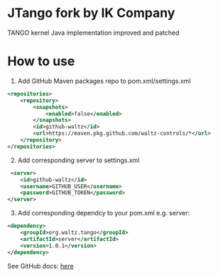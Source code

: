 # JTango fork by IK Company

TANGO kernel Java implementation improved and patched

# How to use

1. Add  GitHub Maven packages repo to pom.xml/settings.xml

```xml
<repositories>
    <repository>
        <snapshots>
            <enabled>false</enabled>
        </snapshots>
        <id>github-waltz</id>
        <url>https://maven.pkg.github.com/waltz-controls/*</url>
    </repository>
</repositories>
```

2. Add corresponding server to settings.xml

```xml
 <server>
    <id>github-waltz</id>
    <username>GITHUB_USER</username>
    <password>GITHUB_TOKEN</password>
</server>
```

3. Add corresponding dependcy to your pom.xml e.g. server:

```xml
<dependency>
    <groupId>org.waltz.tango</groupId>
    <artifactId>server</artifactId>
    <version>1.0.1</version>
</dependency>
```

See GitHub docs: [here](https://docs.github.com/en/packages/guides/configuring-apache-maven-for-use-with-github-packages)
